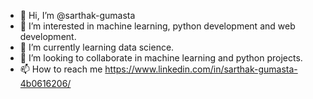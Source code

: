 - 👋 Hi, I’m @sarthak-gumasta
- 👀 I’m interested in machine learning, python development and web development.
- 🌱 I’m currently learning data science.
- 💞️ I’m looking to collaborate in machine learning and python projects.
- 📫 How to reach me https://www.linkedin.com/in/sarthak-gumasta-4b0616206/

